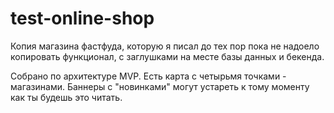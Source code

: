 # test-online-shop

Копия магазина фастфуда, которую я писал до тех пор пока не надоело копировать функционал, с заглушками на месте базы данных и бекенда. 

Собрано по архитектуре MVP.
Есть карта с четырьмя точками - магазинами.
Баннеры с "новинками" могут устареть к тому моменту как ты будешь это читать.
